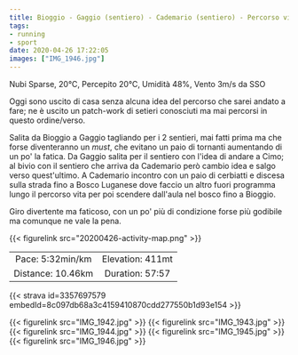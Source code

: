 ```yaml
---
title: Bioggio - Gaggio (sentiero) - Cademario (sentiero) - Percorso vita
tags:
- running
- sport
date: 2020-04-26 17:22:05
images: ["IMG_1946.jpg"]
---
```


Nubi Sparse, 20°C, Percepito 20°C, Umidità 48%, Vento 3m/s da SSO

<!--more-->

Oggi sono uscito di casa senza alcuna idea del percorso che sarei andato a fare; ne è uscito un patch-work di setieri conosciuti ma mai percorsi in questo ordine/verso.

Salita da Bioggio a Gaggio tagliando per i 2 sentieri, mai fatti prima ma che forse diventeranno un _must_, che evitano un paio di tornanti aumentando di un po' la fatica. Da Gaggio salita per il sentiero con l'idea di andare a Cimo; al bivio con il sentiero che arriva da Cademario però cambio idea e salgo verso quest'ultimo. A Cademario incontro con un paio di cerbiatti e discesa sulla strada fino a Bosco Luganese dove faccio un altro fuori programma lungo il percorso vita per poi scendere dall'aula nel bosco fino a Bioggio.

Giro divertente ma faticoso, con un po' più di condizione forse più godibile ma comunque ne vale la pena.


{{< figurelink src="20200426-activity-map.png" >}}

| | |
| :-: | :-: |
| Pace: 5:32min/km | Elevation: 411mt |
| Distance: 10.46km | Duration: 57:57 |


{{< strava id=3357697579 embedId=8c097db68a3c4159410870cdd277550b1d93e154 >}}

{{< figurelink src="IMG_1942.jpg" >}}
{{< figurelink src="IMG_1943.jpg" >}}
{{< figurelink src="IMG_1944.jpg" >}}
{{< figurelink src="IMG_1945.jpg" >}}
{{< figurelink src="IMG_1946.jpg" >}}
